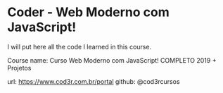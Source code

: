 # Coder - Web Moderno com JavaScript!
I will put here all the code I learned in this course.

Course name: Curso Web Moderno com JavaScript! COMPLETO 2019 + Projetos

url: https://www.cod3r.com.br/portal
github: @cod3rcursos
